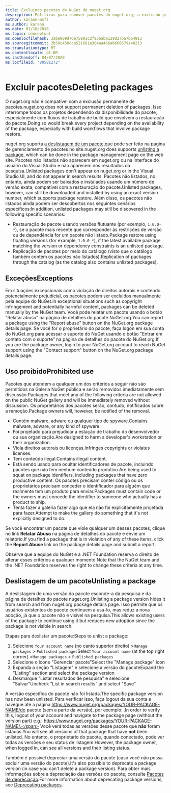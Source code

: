 ```yaml
---
title: Excluindo pacotes do NuGet de nuget.org
description: Políticas para remover pacotes do nuget.org; a exclusão permanente não é compatível, exceto quando os pacotes violam outras políticas.
author: karann-msft
ms.author: karann
ms.date: 01/18/2018
ms.topic: conceptual
ms.openlocfilehash: 3abe809d76e75801c2f936aba129d27ba7b64913
ms.sourcegitcommit: 2b50c450cca521681a384aa466ab666679a40213
ms.translationtype: MT
ms.contentlocale: pt-BR
ms.lasthandoff: 04/07/2020
ms.locfileid: "80581272"
---
```

# <a name="deleting-packages"></a><span data-ttu-id="97cb8-103">Excluir pacotes</span><span class="sxs-lookup"><span data-stu-id="97cb8-103">Deleting packages</span></span>

<span data-ttu-id="97cb8-104">O nuget.org não é compatível com a exclusão permanente de pacotes.</span><span class="sxs-lookup"><span data-stu-id="97cb8-104">nuget.org does not support permanent deletion of packages.</span></span> <span data-ttu-id="97cb8-105">Isso interrompe todos os projetos dependendo da disponibilidade do pacote, especialmente com fluxos de trabalho de build que envolvem a restauração do pacote.</span><span class="sxs-lookup"><span data-stu-id="97cb8-105">Doing so would break every project depending on the availability of the package, especially with build workflows that involve package restore.</span></span>

<span data-ttu-id="97cb8-106">nuget.org suporta [a deslistagem de um pacote,](#unlisting-a-package)que pode ser feito na página de gerenciamento de pacotes no site.</span><span class="sxs-lookup"><span data-stu-id="97cb8-106">nuget.org does supports [unlisting a package](#unlisting-a-package), which can be done in the package management page on the web site.</span></span> <span data-ttu-id="97cb8-107">Pacotes não listados não aparecem em nuget.org ou na interface do usuário do Visual Studio e não aparecem nos resultados da pesquisa.</span><span class="sxs-lookup"><span data-stu-id="97cb8-107">Unlisted packages don't appear on nuget.org or in the Visual Studio UI, and do not appear in search results.</span></span> <span data-ttu-id="97cb8-108">Pacotes não listados, no entanto, ainda podem ser baixados e instalados usando um número de versão exata, compatível com a restauração do pacote.</span><span class="sxs-lookup"><span data-stu-id="97cb8-108">Unlisted packages, however, can still be downloaded and installed by using an exact version number, which supports package restore.</span></span> <span data-ttu-id="97cb8-109">Além disso, os pacotes não listados ainda podem ser descobertos nos seguintes cenários específicos:</span><span class="sxs-lookup"><span data-stu-id="97cb8-109">In addition, unlisted packages may still be discovered in the following specific scenarios:</span></span>

- <span data-ttu-id="97cb8-110">Restauração de pacote usando versões flutuante (por exemplo, `1.0.0-*`), se o pacote mais recente que corresponder às restrições de versão ou de dependência for um pacote não listado.</span><span class="sxs-lookup"><span data-stu-id="97cb8-110">Package restore using floating versions (for example, `1.0.0-*`), if the latest available package matching the version or dependency constraints is an unlisted package.</span></span>
- <span data-ttu-id="97cb8-111">Replicação de pacotes por meio do catálogo (visto que o catálogo também contém os pacotes não listados).</span><span class="sxs-lookup"><span data-stu-id="97cb8-111">Replication of packages through the catalog (as the catalog also contains unlisted packages).</span></span>

## <a name="exceptions"></a><span data-ttu-id="97cb8-112">Exceções</span><span class="sxs-lookup"><span data-stu-id="97cb8-112">Exceptions</span></span>

<span data-ttu-id="97cb8-113">Em situações excepcionais como violação de direitos autorais e conteúdo potencialmente prejudicial, os pacotes podem ser excluídos manualmente pela equipe do NuGet.</span><span class="sxs-lookup"><span data-stu-id="97cb8-113">In exceptional situations such as copyright infringement and potentially harmful content, packages can be deleted manually by the NuGet team.</span></span> <span data-ttu-id="97cb8-114">Você pode relatar um pacote usando o botão "Relatar abuso" na página de detalhes do pacote NuGet.org.</span><span class="sxs-lookup"><span data-stu-id="97cb8-114">You can report a package using the "Report abuse" button on the NuGet.org package details page.</span></span> <span data-ttu-id="97cb8-115">Se você for o proprietário do pacote, faça logon em sua conta do NuGet.org para acessar o suporte do NuGet usando o botão "Entrar em contato com o suporte" na página de detalhes do pacote do NuGet.org.</span><span class="sxs-lookup"><span data-stu-id="97cb8-115">If you are the package owner, login to your NuGet.org account to reach NuGet support using the "Contact support" button on the NuGet.org package details page.</span></span>

## <a name="prohibited-use"></a><span data-ttu-id="97cb8-116">Uso proibido</span><span class="sxs-lookup"><span data-stu-id="97cb8-116">Prohibited use</span></span>

<span data-ttu-id="97cb8-117">Pacotes que atendem a qualquer um dos critérios a seguir não são permitidos na Galeria NuGet pública e serão removidos imediatamente sem discussão.</span><span class="sxs-lookup"><span data-stu-id="97cb8-117">Packages that meet any of the following criteria are not allowed on the public NuGet gallery and will be immediately removed without discussion.</span></span> <span data-ttu-id="97cb8-118">Os proprietários dos pacotes serão, contudo, notificados sobre a remoção.</span><span class="sxs-lookup"><span data-stu-id="97cb8-118">Package owners will, however, be notified of the removal.</span></span>

- <span data-ttu-id="97cb8-119">Contém malware, adware ou qualquer tipo de spyware.</span><span class="sxs-lookup"><span data-stu-id="97cb8-119">Contains malware, adware, or any kind of spyware.</span></span>
- <span data-ttu-id="97cb8-120">Foi projetado para prejudicar a estação de trabalho do desenvolvedor ou sua organização.</span><span class="sxs-lookup"><span data-stu-id="97cb8-120">Are designed to harm a developer's workstation or their organization.</span></span>
- <span data-ttu-id="97cb8-121">Viola direitos autorais ou licenças.</span><span class="sxs-lookup"><span data-stu-id="97cb8-121">Infringes copyrights or violates licenses.</span></span>
- <span data-ttu-id="97cb8-122">Tem conteúdo ilegal.</span><span class="sxs-lookup"><span data-stu-id="97cb8-122">Contains illegal content.</span></span>
- <span data-ttu-id="97cb8-123">Está sendo usado para ocultar identificadores de pacote, incluindo pacotes que não tem nenhum conteúdo produtivo.</span><span class="sxs-lookup"><span data-stu-id="97cb8-123">Are being used to squat on package identifiers, including packages that have zero productive content.</span></span> <span data-ttu-id="97cb8-124">Os pacotes precisam conter código ou os proprietários precisam conceder o identificador para alguém que realmente tem um produto para enviar.</span><span class="sxs-lookup"><span data-stu-id="97cb8-124">Packages must contain code or the owners must concede the identifier to someone who actually has a product to ship.</span></span>
- <span data-ttu-id="97cb8-125">Tenta fazer a galeria fazer algo que ela não foi explicitamente projetada para fazer.</span><span class="sxs-lookup"><span data-stu-id="97cb8-125">Attempt to make the gallery do something that it's not explicitly designed to do.</span></span>

<span data-ttu-id="97cb8-126">Se você encontrar um pacote que viole qualquer um desses pacotes, clique no link **Relatar Abuso** na página de detalhes do pacote e envie um relatório.</span><span class="sxs-lookup"><span data-stu-id="97cb8-126">If you find a package that is in violation of any of these items, click the **Report Abuse** link on the package details page and submit a report.</span></span>

<span data-ttu-id="97cb8-127">Observe que a equipe do NuGet e a .NET Foundation reserva o direito de alterar esses critérios a qualquer momento.</span><span class="sxs-lookup"><span data-stu-id="97cb8-127">Note that the NuGet team and the .NET Foundation reserves the right to change these criteria at any time.</span></span>

## <a name="unlisting-a-package"></a><span data-ttu-id="97cb8-128">Deslistagem de um pacote</span><span class="sxs-lookup"><span data-stu-id="97cb8-128">Unlisting a package</span></span>
<span data-ttu-id="97cb8-129">A deslistagem de uma versão do pacote esconde-a da pesquisa e da página de detalhes do pacote nuget.org.</span><span class="sxs-lookup"><span data-stu-id="97cb8-129">Unlisting a package version hides it from search and from nuget.org package details page.</span></span> <span data-ttu-id="97cb8-130">Isso permite que os usuários existentes do pacote continuem a usá-lo, mas reduz a nova adoção, já que o pacote não é visível na pesquisa.</span><span class="sxs-lookup"><span data-stu-id="97cb8-130">This allows existing users of the package to continue using it but reduces new adoption since the package is not visible in search.</span></span>

<span data-ttu-id="97cb8-131">Etapas para deslistar um pacote:</span><span class="sxs-lookup"><span data-stu-id="97cb8-131">Steps to unlist a package:</span></span>

1. <span data-ttu-id="97cb8-132">Selecione `Your account name` (no canto superior direito) >`Manage packages` > `Published packages`</span><span class="sxs-lookup"><span data-stu-id="97cb8-132">Select `Your account name` (at the top right corner) >`Manage packages` > `Published packages`</span></span>
1. <span data-ttu-id="97cb8-133">Selecione o ícone "Gerenciar pacote"</span><span class="sxs-lookup"><span data-stu-id="97cb8-133">Select the "Manage package" icon</span></span>
1. <span data-ttu-id="97cb8-134">Expanda a seção "Listagem" e selecione a versão do pacote</span><span class="sxs-lookup"><span data-stu-id="97cb8-134">Expand the "Listing" section and select the package version</span></span>
1. <span data-ttu-id="97cb8-135">Desmarque "Listar resultados de pesquisa" e selecione "Salvar"</span><span class="sxs-lookup"><span data-stu-id="97cb8-135">Uncheck “List in search results” and select "Save"</span></span>

<span data-ttu-id="97cb8-136">A versão específica do pacote não foi listada.</span><span class="sxs-lookup"><span data-stu-id="97cb8-136">The specific package version has now been unlisted.</span></span> <span data-ttu-id="97cb8-137">Para verificar isso, faça logout da sua conta e navegue até a página https://www.nuget.org/packages/YOUR-PACKAGE-NAME/do pacote (sem a parte da versão), por exemplo: .</span><span class="sxs-lookup"><span data-stu-id="97cb8-137">In order to verify this, logout of your account and navigate to the package page (without the version part) e.g.: https://www.nuget.org/packages/YOUR-PACKAGE-NAME/.</span></span> <span data-ttu-id="97cb8-138">Você verá todas as versões desse pacote que **não** foram listadas.</span><span class="sxs-lookup"><span data-stu-id="97cb8-138">You will see all versions of that package that have **not** been unlisted.</span></span> <span data-ttu-id="97cb8-139">No entanto, o proprietário do pacote, quando conectado, pode ver todas as versões e seu status de listagem.</span><span class="sxs-lookup"><span data-stu-id="97cb8-139">However, the package owner, when logged in, can see all versions and their listing status.</span></span>

<span data-ttu-id="97cb8-140">Também é possível depreciar uma versão do pacote (caso você não possa excluir uma versão do pacote).</span><span class="sxs-lookup"><span data-stu-id="97cb8-140">It's also possible to deprecate a package version (in case you can't delete a package version).</span></span> <span data-ttu-id="97cb8-141">Para obter mais informações sobre a depreciação das versões do pacote, consulte [Pacotes de depreciação](../deprecate-packages.md).</span><span class="sxs-lookup"><span data-stu-id="97cb8-141">For more information about deprecating package versions, see [Deprecating packages](../deprecate-packages.md).</span></span>
